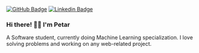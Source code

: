[![GitHub Badge](https://img.shields.io/badge/GitHub-100000?style=flat-square&logo=github&logoColor=white)](https://github.com/pepsm) [![Linkedin Badge](https://img.shields.io/badge/LinkedIn-0077B5?style=flat-square&logo=linkedin&logoColor=white)](https://linkedin.com/in/petar-mihaylov)

### Hi there! 👋🏻 I'm Petar

A Software student, currently doing Machine Learning specialization. I love solving problems and working on any web-related project.

<!-- <p align="left">
  <img src="https://github-readme-stats.vercel.app/api?username=pepsm&show_icons=true&icon_color=343434&text_color=343434&title_color=110000" alt="pepsm" />
</p>
-->
